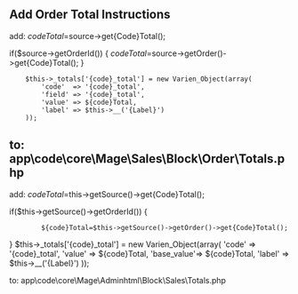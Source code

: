 Add Order Total Instructions
-----------------------------
add:
${code}Total=$source->get{Code}Total();

if($source->getOrderId()) {
			${code}Total=$source->getOrder()->get{Code}Total();
}

        $this->_totals['{code}_total'] = new Varien_Object(array(
            'code'  => '{code}_total',
            'field' => '{code}_total',
            'value' => ${code}Total,
            'label' => $this->__('{Label}')
        ));
        
to:
app\code\core\Mage\Sales\Block\Order\Totals.php 
-----------------------------------------------------------------------------------
add:
${code}Total=$this->getSource()->get{Code}Total();

if($this->getSource()->getOrderId()) {

			${code}Total=$this->getSource()->getOrder()->get{Code}Total();

}
        $this->_totals['{code}_total'] = new Varien_Object(array(
                'code'      => '{code}_total',
                'value'     => ${code}Total,
                'base_value'=> ${code}Total,
                'label'     => $this->__('{Label}')
        ));
        
to:
app\code\core\Mage\Adminhtml\Block\Sales\Totals.php  
